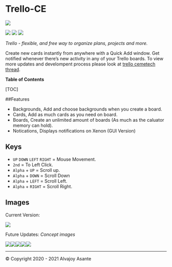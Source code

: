 # Trello-CE
![](https://i.imgur.com/xwQurN9.png)

![](https://img.shields.io/github/issues/Overload02/Trello-CE) ![](https://img.shields.io/github/release/Overload02/Trello-CE) ![](https://img.shields.io/twitter/url?style=social&url=https%3A%2F%2Ftwitter.com%2Fintent%2Ftweet%3Ftext%3DI%2520found%2520Trello%2520on%2520a%2520calculator%2521%253F%250ASupport%2520the%2520project%2520here%253A%2520https%253A%252F%252Fgithub.com%252FOverload02%252FTrello-CE)

*Trello - flexible, and free way to organize plans, projects and more.*

Create new cards instantly from anywhere with a Quick Add window. Get notified whenever there’s new activity in any of your Trello boards.
To view more updates and develompent process please look at [trello cemetech thread](https://www.cemetech.net/forum/viewtopic.php?p=287215).

**Table of Contents**

[TOC]

##Features
- Backgrounds, Add and choose backgrounds when you create a board.
- Cards,  Add as much cards as you need on board. 
- Boards, Create an unlimited amount of boards (As much as the caluator memory can hold).
- Notications, Displays notifications on Xenon (GUI Version) 

## Keys
- `UP` `DOWN` `LEFT` `RIGHT` = Mouse Movement. 
- `2nd` = To  Left Click. 
- `Alpha` + `UP` = Scroll up.
- `Alpha` + `DOWN` = Scroll Down
- `Alpha` + `LEFT` = Scroll Left.
- `Alpha` + `RIGHT` = Scroll Right.

## Images
Current Version:

![](https://i.imgur.com/h7xtKYs.png)

Future Updates:
*Concept images*

![](https://i.imgur.com/lb1K0hT.png)![](https://i.imgur.com/KfWOCSN.png)![](https://i.imgur.com/dgED5bB.png)![](https://i.imgur.com/HhR4WF0.png)![](https://i.imgur.com/Kl8OJp4.png)

------------

 &copy; Copyright 2020 - 2021 Alvajoy Asante
